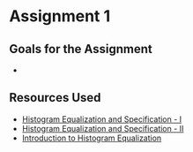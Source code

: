 # Assignment 1

## Goals for the Assignment
- 

## Resources Used
- [Histogram Equalization and Specification - I](https://www.youtube.com/watch?v=M7JxDHUW5cc&t=420s)
- [Histogram Equalization and Specification - II](https://www.youtube.com/watch?v=I3Lx5iXy_OU&t=416s)
- [Introduction to Histogram Equalization](https://www.youtube.com/watch?v=WuVyG4pg9xQ&t=137s)
